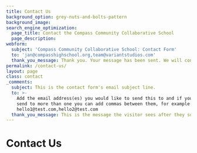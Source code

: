 ```yaml
---
title: Contact Us
background_option: grey-nuts-and-bolts-pattern
background_image:
search_engine_optimization:
  page_title: Contact the Compass Community Collaborative School
  page_description:
webform:
  subject: 'Compass Community Collaborative School: Contact Form'
  to: 'jan@compasshighschool.org,team@variantstudios.com'
  thank_you_message: Thank you. Your message has been sent. We will contact you shortly.
permalink: /contact-us/
layout: page
class: contact
_comments:
  subject: This is the contact form's email subject line.
  to: >-
    Add the email address(es) you would like to send this to and if you want to
    send to more than one you can add commas between them, for example:
    hello1@test.com,hello2@test.com
  thank_you_message: This is the message the visitor sees after they submit a contact message.
---
```


# Contact Us
